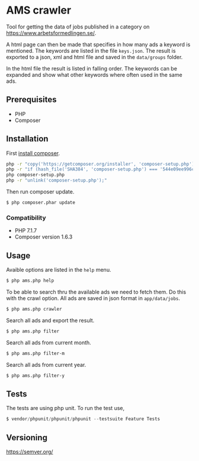 # AMS crawler

Tool for getting the data of jobs published in a category on https://www.arbetsformedlingen.se/.

A html page can then be made that specifies in how many ads a
keyword is mentioned. The keywords are listed in the file `keys.json`.
The result is exported to a json, xml and html file and saved in the `data/groups` folder.

In the html file the result is listed in falling order. The keywords can be expanded and show what other keywords where often used in the same ads.

## Prerequisites

* PHP
* Composer

## Installation

First [install composer](https://getcomposer.org/download/).

``` bash
php -r "copy('https://getcomposer.org/installer', 'composer-setup.php');"
php -r "if (hash_file('SHA384', 'composer-setup.php') === '544e09ee996cdf60ece3804abc52599c22b1f40f4323403c44d44fdfdd586475ca9813a858088ffbc1f233e9b180f061') { echo 'Installer verified'; } else { echo 'Installer corrupt'; unlink('composer-setup.php'); } echo PHP_EOL;"
php composer-setup.php
php -r "unlink('composer-setup.php');"
```

Then run composer update.

``` bash
$ php composer.phar update
```

### Compatibility

* PHP 7.1.7
* Composer version 1.6.3

## Usage

Avaible options are listed in the `help` menu.

``` bash
$ php ams.php help
```

To be able to search thru the available ads we need to fetch them.
Do this with the crawl option. All ads are saved in json format in `app/data/jobs`.

``` bash
$ php ams.php crawler
```

Search all ads and export the result.

``` bash
$ php ams.php filter
```

Search all ads from current month.

``` bash
$ php ams.php filter-m
```

Search all ads from current year.

``` bash
$ php ams.php filter-y
```

## Tests

The tests are using php unit. To run the test use,

``` php
$ vendor/phpunit/phpunit/phpunit --testsuite Feature Tests
```

## Versioning

https://semver.org/